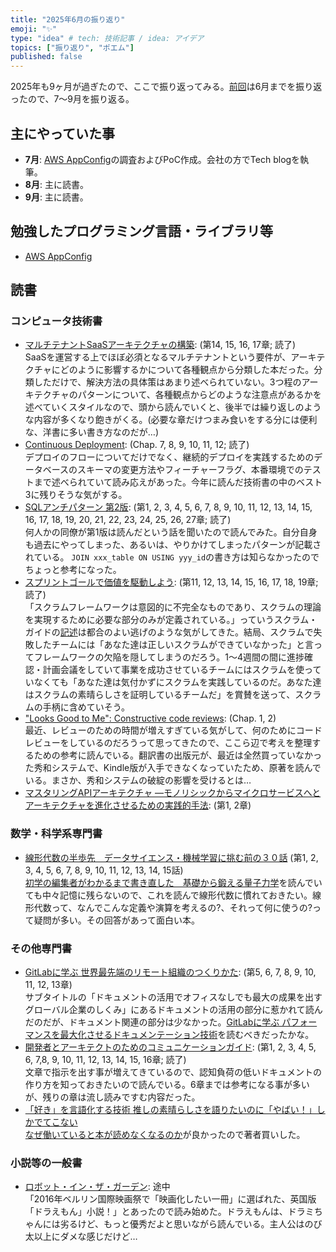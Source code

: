 ```yaml
---
title: "2025年6月の振り返り"
emoji: "✨"
type: "idea" # tech: 技術記事 / idea: アイデア
topics: ["振り返り", "ポエム"]
published: false
---
```


2025年も9ヶ月が過ぎたので、ここで振り返ってみる。[前回](https://zenn.dev/thorie/articles/926-2025-2q-retorspective)は6月までを振り返ったので、7～9月を振り返る。

## 主にやっていた事

* **7月**: [AWS AppConfig](https://docs.aws.amazon.com/appconfig/latest/userguide/what-is-appconfig.html)の調査およびPoC作成。会社の方でTech blogを執筆。
* **8月**: 主に読書。
* **9月**: 主に読書。

## 勉強したプログラミング言語・ライブラリ等

* [AWS AppConfig](https://docs.aws.amazon.com/appconfig/latest/userguide/what-is-appconfig.html)

## 読書

### コンピュータ技術書

* [マルチテナントSaaSアーキテクチャの構築](https://amzn.to/4ietwOt): (第14, 15, 16, 17章; 読了)  
  SaaSを運営する上でほぼ必須となるマルチテナントという要件が、アーキテクチャにどのように影響するかについて各種観点から分類した本だった。分類しただけで、解決方法の具体策はあまり述べられていない。3つ程のアーキテクチャのパターンについて、各種観点からどのような注意点があるかを述べていくスタイルなので、頭から読んでいくと、後半では繰り返しのような内容が多くなり飽きがくる。(必要な章だけつまみ食いをする分には便利な、洋書に多い書き方なのだが…)
* [Continuous Deployment](https://amzn.to/4lGMLlO): (Chap. 7, 8, 9, 10, 11, 12; 読了)  
  デプロイのフローについてだけでなく、継続的デプロイを実践するためのデータベースのスキーマの変更方法やフィーチャーフラグ、本番環境でのテストまで述べられていて読み応えがあった。今年に読んだ技術書の中のベスト3に残りそうな気がする。
* [SQLアンチパターン 第2版](https://www.oreilly.co.jp/books/9784814400744/): (第1, 2, 3, 4, 5, 6, 7, 8, 9, 10, 11, 12, 13, 14, 15, 16, 17, 18, 19, 20, 21, 22, 23, 24, 25, 26, 27章; 読了)  
  何人かの同僚が第1版は読んだという話を聞いたので読んでみた。自分自身も過去にやってしまった、あるいは、やりかけてしまったパターンが記載されている。 `JOIN xxx_table ON USING yyy_id`の書き方は知らなかったのでちょっと参考になった。
* [スプリントゴールで価値を駆動しよう](https://amzn.to/4nep1Gx): (第11, 12, 13, 14, 15, 16, 17, 18, 19章; 読了)  
  「スクラムフレームワークは意図的に不完全なものであり、スクラムの理論を実現するために必要な部分のみが定義されている。」っていうスクラム・ガイドの[記述](https://scrumguides.org/docs/scrumguide/v2020/2020-Scrum-Guide-Japanese.pdf)は都合のよい逃げのような気がしてきた。結局、スクラムで失敗したチームには「あなた達は正しいスクラムができていなかった」と言ってフレームワークの欠陥を隠してしまうのだろう。1～4週間の間に進捗確認・計画会議をしていて事業を成功させているチームにはスクラムを使っていなくても「あなた達は気付かずにスクラムを実践しているのだ。あなた達はスクラムの素晴らしさを証明しているチームだ」を賞賛を送って、スクラムの手柄に含めていそう。
* ["Looks Good to Me": Constructive code reviews](https://amzn.to/3I40q7J): (Chap. 1, 2)  
  最近、レビューのための時間が増えすぎている気がして、何のためにコードレビューをしているのだろうって思ってきたので、ここら辺で考えを整理するための参考に読んでいる。翻訳書の出版元が、最近は全然買っていなかった秀和システムで、Kindle版が入手できなくなっていたため、原著を読んでいる。まさか、秀和システムの破綻の影響を受けるとは…
* [マスタリングAPIアーキテクチャ ―モノリシックからマイクロサービスへとアーキテクチャを進化させるための実践的手法](https://amzn.to/3IhlFTr): (第1, 2章)

### 数学・科学系専門書

* [線形代数の半歩先　データサイエンス・機械学習に挑む前の３０話](https://amzn.to/4m3gdCo) (第1, 2, 3, 4, 5, 6, 7, 8, 9, 10, 11, 12, 13, 14, 15話)  
  [初学の編集者がわかるまで書き直した　基礎から鍛える量子力学](https://amzn.to/3YdEdtd)を読んでいても中々記憶に残らないので、これを読んで線形代数に慣れておきたい。線形代数って、なんでこんな定義や演算を考えるの?、それって何に使うの?って疑問が多い。その回答があって面白い本。

### その他専門書

* [GitLabに学ぶ 世界最先端のリモート組織のつくりかた](https://amzn.to/4lNLKIx): (第5, 6, 7, 8, 9, 10, 11, 12, 13章)  
  サブタイトルの「ドキュメントの活用でオフィスなしでも最大の成果を出すグローバル企業のしくみ」にあるドキュメントの活用の部分に惹かれて読んだのだが、ドキュメント関連の部分は少なかった。[GitLabに学ぶ パフォーマンスを最大化させるドキュメンテーション技術](https://amzn.to/454OCJT)を読むべきだったかな。
* [開発者とアーキテクトのためのコミュニケーションガイド](https://amzn.to/45636KJ): (第1, 2, 3, 4, 5, 6, 7,8, 9, 10, 11, 12, 13, 14, 15, 16章; 読了)  
  文章で指示を出す事が増えてきているので、認知負荷の低いドキュメントの作り方を知っておきたいので読んでいる。6章までは参考になる事が多いが、残りの章は流し読みですむ内容だった。
* [「好き」を言語化する技術 推しの素晴らしさを語りたいのに「やばい！」しかでてこない](https://amzn.to/3JqOCN4)  
  [なぜ働いていると本が読めなくなるのか](https://amzn.to/4iIW6aI)が良かったので著者買いした。


### 小説等の一般書

* [ロボット・イン・ザ・ガーデン](https://amzn.to/4oG0UBg): 途中  
  「2016年ベルリン国際映画祭で「映画化したい一冊」に選ばれた、英国版「ドラえもん」小説！」とあったので読み始めた。ドラえもんは、ドラミちゃんには劣るけど、もっと優秀だよと思いながら読んでいる。主人公はのび太以上にダメな感じだけど…